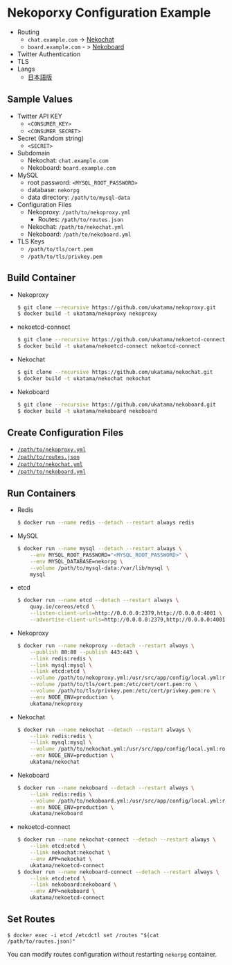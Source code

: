 # Nekoporxy Configuration Example


- Routing
    - `chat.example.com` -> [Nekochat](https://github.com/ukatama/nekochat)
    - `board.example.com` - > [Nekoboard](https://github.com/ukatama/nekoboard)
- Twitter Authentication
- TLS
- Langs
    - [日本語版](https://github.com/ukatama/nekoproxy/blob/master/example/README.ja.md)

## Sample Values

- Twitter API KEY
    - `<CONSUMER_KEY>`
    - `<CONSUMER_SECRET>`
- Secret (Random string)
    - `<SECRET>`
- Subdomain
    - Nekochat: `chat.example.com`
    - Nekoboard: `board.example.com`
- MySQL
    - root password: `<MYSQL_ROOT_PASSWORD>`
    - database: `nekorpg`
    - data directory: `/path/to/mysql-data`
- Configuration Files
    - Nekoproxy: `/path/to/nekoproxy.yml`
        - Routes: `/path/to/routes.json`
    - Nekochat: `/path/to/nekochat.yml`
    - Nekoboard: `/path/to/nekoboard.yml`
- TLS Keys
    - `/path/to/tls/cert.pem`
    - `/path/to/tls/privkey.pem`

## Build Container

- Nekoproxy

    ```bash
    $ git clone --recursive https://github.com/ukatama/nekoproxy.git
    $ docker build -t ukatama/nekoproxy nekoproxy
    ```

- nekoetcd-connect

    ```bash
    $ git clone --recursive https://github.com/ukatama/nekoetcd-connect.git
    $ docker build -t ukatama/nekoetcd-connect nekoetcd-connect
    ```

- Nekochat

    ```bash
    $ git clone --recursive https://github.com/ukatama/nekochat.git
    $ docker build -t ukatama/nekochat nekochat
    ```

- Nekoboard

    ```bash
    $ git clone --recursive https://github.com/ukatama/nekoboard.git
    $ docker build -t ukatama/nekoboard nekoboard
    ```

## Create Configuration Files

- [`/path/to/nekoproxy.yml`](https://github.com/ukatama/nekoproxy/blob/master/example/nekoproxy.yml)
- [`/path/to/routes.json`](https://github.com/ukatama/nekoproxy/blob/master/example/routes.json)
- [`/path/to/nekochat.yml`](https://github.com/ukatama/nekoproxy/blob/master/example/nekochat.yml)
- [`/path/to/nekoboard.yml`](https://github.com/ukatama/nekoproxy/blob/master/example/nekoboard.yml)

## Run Containers

- Redis

    ```bash
    $ docker run --name redis --detach --restart always redis
    ```

- MySQL

    ```bash
    $ docker run --name mysql --detach --restart always \
        --env MYSQL_ROOT_PASSWORD="<MYSQL_ROOT_PASSWORD>" \
        --env MYSQL_DATABASE=nekorpg \
        --volume /path/to/mysql-data:/var/lib/mysql \
        mysql
    ```

- etcd

    ```bash
    $ docker run --name etcd --detach --restart always \
        quay.io/coreos/etcd \
        --listen-client-urls=http://0.0.0.0:2379,http://0.0.0.0:4001 \
        --advertise-client-urls=http://0.0.0.0:2379,http://0.0.0.0:4001
    ```

- Nekoproxy

    ```bash
    $ docker run --name nekoproxy --detach --restart always \
        --publish 80:80 --publish 443:443 \
        --link redis:redis \
        --link mysql:mysql \
        --link etcd:etcd \
        --volume /path/to/nekoproxy.yml:/usr/src/app/config/local.yml:ro \
        --volume /path/to/tls/cert.pem:/etc/cert/cert.pem:ro \
        --volume /path/to/tls/privkey.pem:/etc/cert/privkey.pem:ro \
        --env NODE_ENV=production \
        ukatama/nekoproxy
    ```

- Nekochat

    ```bash
    $ docker run --name nekochat --detach --restart always \
        --link redis:redis \
        --link mysql:mysql \
        --volume /path/to/nekochat.yml:/usr/src/app/config/local.yml:ro \
        --env NODE_ENV=production \
        ukatama/nekochat
    ```

- Nekoboard

    ```bash
    $ docker run --name nekoboard --detach --restart always \
        --link redis:redis \
        --volume /path/to/nekoboard.yml:/usr/src/app/config/local.yml:ro \
        --env NODE_ENV=production \
        ukatama/nekoboard
    ```

- nekoetcd-connect

    ```bash
    $ docker run --name nekochat-connect --detach --restart always \
        --link etcd:etcd \
        --link nekochat:nekochat \
        --env APP=nekochat \
        ukatama/nekoetcd-connect
    $ docker run --name nekoboard-connect --detach --restart always \
        --link etcd:etcd \
        --link nekoboard:nekoboard \
        --env APP=nekoboard \
        ukatama/nekoetcd-connect
    ```

## Set Routes

```
$ docker exec -i etcd /etcdctl set /routes "$(cat /path/to/routes.json)"
```

You can modify routes configuration without restarting `nekorpg` container.
